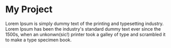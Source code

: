 My Project
==========

Lorem Ipsum is simply dummy text of the printing and typesetting industry.
Lorem Ipsum has been the industry's standard dummy text ever since the 1500s,
when an unkonwn(sic!) printer took a galley of type and scrambled it to make
a type specimen book.
